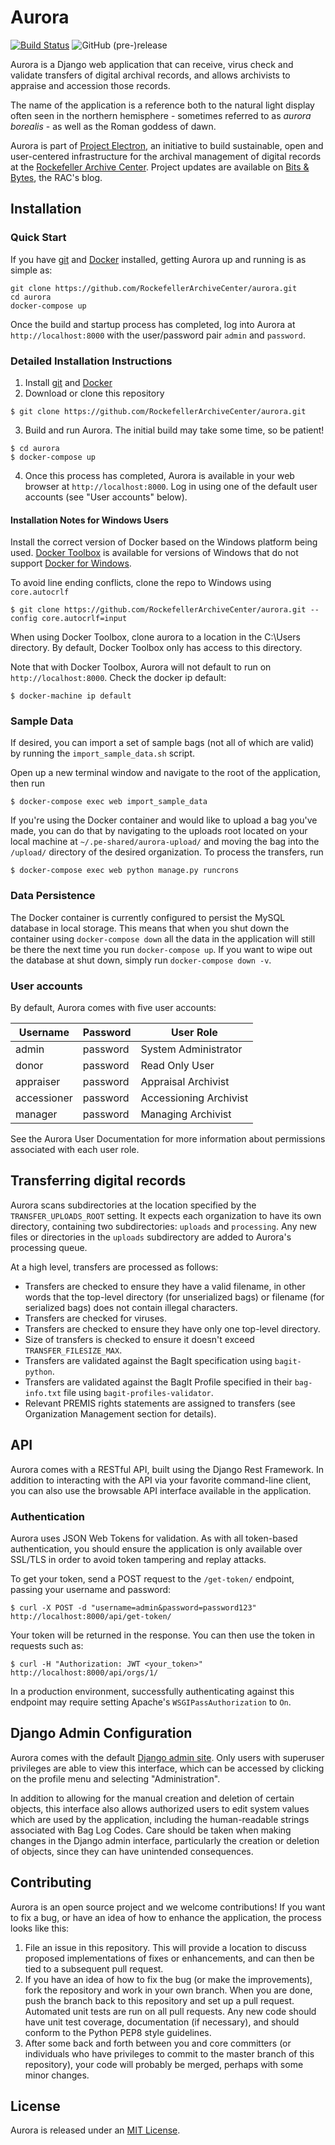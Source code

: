# Aurora

[![Build Status](https://travis-ci.org/RockefellerArchiveCenter/aurora.svg?branch=master)](https://travis-ci.org/RockefellerArchiveCenter/aurora)
![GitHub (pre-)release](https://img.shields.io/github/release/RockefellerArchiveCenter/aurora/all.svg)

Aurora is a Django web application that can receive, virus check and validate transfers of digital archival records, and allows archivists to appraise and accession those records.

The name of the application is a reference both to the natural light display often seen in the northern hemisphere - sometimes referred to as _aurora borealis_ - as well as the Roman goddess of dawn.

Aurora is part of [Project Electron](http://projectelectron.rockarch.org/), an initiative to build sustainable, open and user-centered infrastructure for the archival management of digital records at the [Rockefeller Archive Center](http://rockarch.org/). Project updates are available on [Bits & Bytes](http://blog.rockarch.org/), the RAC's blog.

## Installation

### Quick Start

If you have [git](https://git-scm.com/) and [Docker](https://www.docker.com/community-edition) installed, getting Aurora up and running is as simple as:
```
git clone https://github.com/RockefellerArchiveCenter/aurora.git
cd aurora
docker-compose up
```
Once the build and startup process has completed, log into Aurora at `http://localhost:8000` with the user/password pair `admin` and `password`.

### Detailed Installation Instructions

1. Install [git](https://git-scm.com/) and [Docker](https://www.docker.com/community-edition)
2. Download or clone this repository
```
$ git clone https://github.com/RockefellerArchiveCenter/aurora.git
```
3. Build and run Aurora. The initial build may take some time, so be patient!
```
$ cd aurora
$ docker-compose up
```

4. Once this process has completed, Aurora is available in your web browser at `http://localhost:8000`. Log in using one of the default user accounts (see "User accounts" below).

#### Installation Notes for Windows Users

Install the correct version of Docker based on the Windows platform being used. [Docker Toolbox](https://docs.docker.com/toolbox/toolbox_install_windows/) is available for versions of Windows that do not support [Docker for Windows](https://docs.docker.com/docker-for-windows/).

To avoid line ending conflicts, clone the repo to Windows using `core.autocrlf`
```
$ git clone https://github.com/RockefellerArchiveCenter/aurora.git --config core.autocrlf=input
```
When using Docker Toolbox, clone aurora to a location in the C:\Users directory. By default, Docker Toolbox only has access to this directory.

Note that with Docker Toolbox, Aurora will not default to run on `http://localhost:8000`. Check the docker ip default:
```
$ docker-machine ip default
```

### Sample Data

If desired, you can import a set of sample bags (not all of which are valid) by running the `import_sample_data.sh` script.

Open up a new terminal window and navigate to the root of the application, then run

```
$ docker-compose exec web import_sample_data
```

If you're using the Docker container and would like to upload a bag you've made, you can do that by navigating to the uploads root located on your local machine at `~/.pe-shared/aurora-upload/` and moving the bag into the `/upload/` directory of the desired organization. To process the transfers, run

```
$ docker-compose exec web python manage.py runcrons
```

### Data Persistence

The Docker container is currently configured to persist the MySQL database in local storage. This means that when you shut down the container using `docker-compose down` all the data in the application will still be there the next time you run `docker-compose up`. If you want to wipe out the database at shut down, simply run `docker-compose down -v`.

### User accounts

By default, Aurora comes with five user accounts:

|Username|Password|User Role|
|---|---|---|
|admin|password|System Administrator|
|donor|password|Read Only User|
|appraiser|password|Appraisal Archivist|
|accessioner|password|Accessioning Archivist|
|manager|password|Managing Archivist|

See the Aurora User Documentation for more information about permissions associated with each user role.

## Transferring digital records

Aurora scans subdirectories at the location specified by the `TRANSFER_UPLOADS_ROOT` setting. It expects each organization to have its own directory, containing two subdirectories: `uploads` and `processing`. Any new files or directories in the `uploads` subdirectory are added to Aurora's processing queue.

At a high level, transfers are processed as follows:
- Transfers are checked to ensure they have a valid filename, in other words that the top-level directory (for unserialized bags) or filename (for serialized bags) does not contain illegal characters.
- Transfers are checked for viruses.
- Transfers are checked to ensure they have only one top-level directory.
- Size of transfers is checked to ensure it doesn't exceed `TRANSFER_FILESIZE_MAX`.
- Transfers are validated against the BagIt specification using `bagit-python`.
- Transfers are validated against the BagIt Profile specified in their `bag-info.txt` file using `bagit-profiles-validator`.
- Relevant PREMIS rights statements are assigned to transfers (see Organization Management section for details).

## API

Aurora comes with a RESTful API, built using the Django Rest Framework. In addition to interacting with the API via your favorite command-line client, you can also use the browsable API interface available in the application.

### Authentication

Aurora uses JSON Web Tokens for validation. As with all token-based authentication, you should ensure the application is only available over SSL/TLS in order to avoid token tampering and replay attacks.

To get your token, send a POST request to the `/get-token/` endpoint, passing your username and password:

```
$ curl -X POST -d "username=admin&password=password123" http://localhost:8000/api/get-token/
```

Your token will be returned in the response. You can then use the token in requests such as:

```
$ curl -H "Authorization: JWT <your_token>" http://localhost:8000/api/orgs/1/
```

In a production environment, successfully authenticating against this endpoint may require setting Apache's  `WSGIPassAuthorization` to `On`.


## Django Admin Configuration

Aurora comes with the default [Django admin site](https://docs.djangoproject.com/en/1.11/ref/contrib/admin/). Only users with superuser privileges are able to view this interface, which can be accessed by clicking on the profile menu and selecting "Administration".

In addition to allowing for the manual creation and deletion of certain objects, this interface also allows authorized users to edit system values which are used by the application, including the human-readable strings associated with Bag Log Codes. Care should be taken when making changes in the Django admin interface, particularly the creation or deletion of objects, since they can have unintended consequences.

## Contributing

Aurora is an open source project and we welcome contributions! If you want to fix a bug, or have an idea of how to enhance the application, the process looks like this:

1. File an issue in this repository. This will provide a location to discuss proposed implementations of fixes or enhancements, and can then be tied to a subsequent pull request.
2. If you have an idea of how to fix the bug (or make the improvements), fork the repository and work in your own branch. When you are done, push the branch back to this repository and set up a pull request. Automated unit tests are run on all pull requests. Any new code should have unit test coverage, documentation (if necessary), and should conform to the Python PEP8 style guidelines.
3. After some back and forth between you and core committers (or individuals who have privileges to commit to the master branch of this repository), your code will probably be merged, perhaps with some minor changes.


## License

Aurora is released under an [MIT License](LICENSE).
